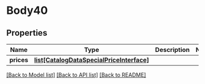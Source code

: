 # Body40

## Properties
Name | Type | Description | Notes
------------ | ------------- | ------------- | -------------
**prices** | [**list[CatalogDataSpecialPriceInterface]**](CatalogDataSpecialPriceInterface.md) |  | 

[[Back to Model list]](../README.md#documentation-for-models) [[Back to API list]](../README.md#documentation-for-api-endpoints) [[Back to README]](../README.md)


